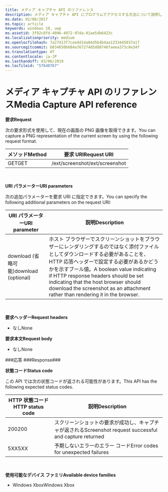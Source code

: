 ```yaml
---
title: メディア キャプチャ API のリファレンス
description: メディア キャプチャ API にプログラムでアクセスする方法について説明します。
ms.date: 02/08/2017
ms.topic: article
keywords: windows 10, uwp
ms.assetid: 3f92c8fd-4096-4972-97da-01ae5db6423c
ms.localizationpriority: medium
ms.openlocfilehash: 7a27d13f7ceedd14a84d5b4b4aa1233445037a1f
ms.sourcegitcommit: b034650b684a767274d5d88746faeea373c8e34f
ms.translationtype: HT
ms.contentlocale: ja-JP
ms.lasthandoff: 03/06/2019
ms.locfileid: "57640767"
---
```

# <a name="media-capture-api-reference"></a><span data-ttu-id="40fc8-104">メディア キャプチャ API のリファレンス</span><span class="sxs-lookup"><span data-stu-id="40fc8-104">Media Capture API reference</span></span> #

<span data-ttu-id="40fc8-105">**要求**</span><span class="sxs-lookup"><span data-stu-id="40fc8-105">**Request**</span></span>

<span data-ttu-id="40fc8-106">次の要求形式を使用して、現在の画面の PNG 画像を取得できます。</span><span class="sxs-lookup"><span data-stu-id="40fc8-106">You can capture a PNG representation of the current screen by using the following request format.</span></span>

| <span data-ttu-id="40fc8-107">メソッド</span><span class="sxs-lookup"><span data-stu-id="40fc8-107">Method</span></span>        | <span data-ttu-id="40fc8-108">要求 URI</span><span class="sxs-lookup"><span data-stu-id="40fc8-108">Request URI</span></span>     | 
| ------------- |-----------------|
| <span data-ttu-id="40fc8-109">GET</span><span class="sxs-lookup"><span data-stu-id="40fc8-109">GET</span></span>           | <span data-ttu-id="40fc8-110">/ext/screenshot</span><span class="sxs-lookup"><span data-stu-id="40fc8-110">/ext/screenshot</span></span> |
<br>

<span data-ttu-id="40fc8-111">**URI パラメーター**</span><span class="sxs-lookup"><span data-stu-id="40fc8-111">**URI parameters**</span></span>

<span data-ttu-id="40fc8-112">次の追加パラメーターを要求 URI に指定できます。</span><span class="sxs-lookup"><span data-stu-id="40fc8-112">You can specify the following additional parameters on the request URI:</span></span>


| <span data-ttu-id="40fc8-113">URI パラメーター</span><span class="sxs-lookup"><span data-stu-id="40fc8-113">URI parameter</span></span>      | <span data-ttu-id="40fc8-114">説明</span><span class="sxs-lookup"><span data-stu-id="40fc8-114">Description</span></span>     | 
| ------------------ |-----------------|
| <span data-ttu-id="40fc8-115">download (省略可能)</span><span class="sxs-lookup"><span data-stu-id="40fc8-115">download (optional)</span></span>| <span data-ttu-id="40fc8-116">ホスト ブラウザーでスクリーンショットをブラウザーにレンダリングするのではなく添付ファイルとしてダウンロードする必要があることを、HTTP 応答ヘッダーで設定する必要があるかどうかを示すブール値。</span><span class="sxs-lookup"><span data-stu-id="40fc8-116">A boolean value indicating if HTTP response headers should be set indicating that the host browser should download the screenshot as an attachment rather than rendering it in the browser.</span></span>  |
<br>

<span data-ttu-id="40fc8-117">**要求ヘッダー**</span><span class="sxs-lookup"><span data-stu-id="40fc8-117">**Request headers**</span></span>

* <span data-ttu-id="40fc8-118">なし</span><span class="sxs-lookup"><span data-stu-id="40fc8-118">None</span></span>

<span data-ttu-id="40fc8-119">**要求本文**</span><span class="sxs-lookup"><span data-stu-id="40fc8-119">**Request body**</span></span>

* <span data-ttu-id="40fc8-120">なし</span><span class="sxs-lookup"><span data-stu-id="40fc8-120">None</span></span>

###<a name="response"></a><span data-ttu-id="40fc8-121">応答 ###</span><span class="sxs-lookup"><span data-stu-id="40fc8-121">Response###</span></span>

<span data-ttu-id="40fc8-122">**状態コード**</span><span class="sxs-lookup"><span data-stu-id="40fc8-122">**Status code**</span></span>

<span data-ttu-id="40fc8-123">この API では次の状態コードが返される可能性があります。</span><span class="sxs-lookup"><span data-stu-id="40fc8-123">This API has the following expected status codes.</span></span>

| <span data-ttu-id="40fc8-124">HTTP 状態コード</span><span class="sxs-lookup"><span data-stu-id="40fc8-124">HTTP status code</span></span>   | <span data-ttu-id="40fc8-125">説明</span><span class="sxs-lookup"><span data-stu-id="40fc8-125">Description</span></span>     | 
| ------------------ |-----------------|
| <span data-ttu-id="40fc8-126">200</span><span class="sxs-lookup"><span data-stu-id="40fc8-126">200</span></span>                | <span data-ttu-id="40fc8-127">スクリーンショットの要求が成功し、キャプチャが返される</span><span class="sxs-lookup"><span data-stu-id="40fc8-127">Screenshot request successful and capture returned</span></span> |
| <span data-ttu-id="40fc8-128">5XX</span><span class="sxs-lookup"><span data-stu-id="40fc8-128">5XX</span></span>                | <span data-ttu-id="40fc8-129">予期しないエラーのエラー コード</span><span class="sxs-lookup"><span data-stu-id="40fc8-129">Error codes for unexpected failures</span></span> |
<br>

<span data-ttu-id="40fc8-130">**使用可能なデバイス ファミリ**</span><span class="sxs-lookup"><span data-stu-id="40fc8-130">**Available device families**</span></span>

* <span data-ttu-id="40fc8-131">Windows Xbox</span><span class="sxs-lookup"><span data-stu-id="40fc8-131">Windows Xbox</span></span>

